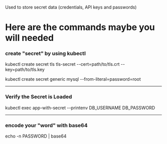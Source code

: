 Used to store secret data (credentials, API keys and passwords)



# Here are the commands maybe you will needed

### create "secret" by using kubectl ###
kubectl create secret tls tls-secret --cert=path/to/tls.crt --key=path/to/tls.key

kubectl create secret generic mysql --from-literal=password=root

---

### Verify the Secret is Loaded ###
kubectl exec app-with-secret --printenv DB_USERNAME DB_PASSWORD

---

### encode your "word" with base64 ###
echo -n PASSWORD | base64